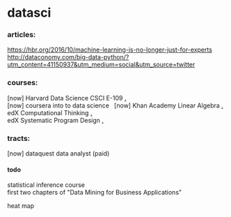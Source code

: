 # datasci

### articles:
https://hbr.org/2016/10/machine-learning-is-no-longer-just-for-experts  
http://dataconomy.com/big-data-python/?utm_content=41150937&utm_medium=social&utm_source=twitter  

### courses:
[now] Harvard Data Science CSCI E-109 [.](http://cs109.github.io/2015/)  
[now] coursera into to data science  
[now] Khan Academy Linear Algebra [.](https://www.khanacademy.org/math/linear-algebra/vectors-and-spaces?ref=resume_learning#vectors)  
edX Computational Thinking [.](https://www.edx.org/course/introduction-computational-thinking-data-mitx-6-00-2x-4)  
edX Systematic Program Design [.](https://www.edx.org/xseries/how-code-systematic-program-design)

### tracts:
[now] dataquest data analyst (paid)

#### todo  
statistical inference course  
first two chapters of "Data Mining for Business Applications"

heat map
